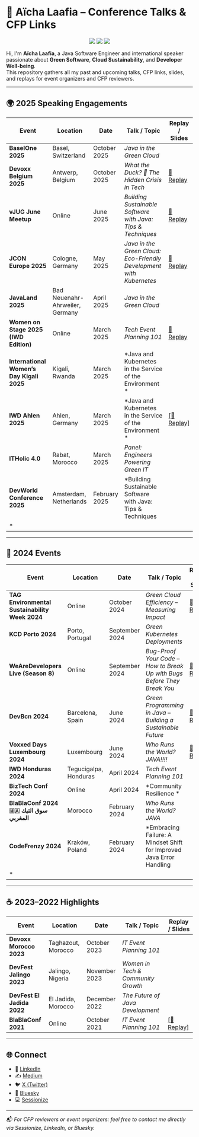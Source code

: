 # 🎤 Aïcha Laafia – Conference Talks & CFP Links

<p align="center">
  <img src="https://img.shields.io/badge/🌍_Countries-10-blue?style=flat-square" id="badge-countries">
  <img src="https://img.shields.io/badge/🎤_Talks-23-orange?style=flat-square" id="badge-talks">
  <img src="https://img.shields.io/badge/🏆_Events-29-green?style=flat-square" id="badge-events">
</p>

Hi, I'm **Aïcha Laafia**, a Java Software Engineer and international speaker passionate about **Green Software**, **Cloud Sustainability**, and **Developer Well-being**.  
This repository gathers all my past and upcoming talks, CFP links, slides, and replays for event organizers and CFP reviewers.

---

## 🌍 2025 Speaking Engagements

| Event | Location | Date | Talk / Topic | Replay / Slides |
|--------|-----------|------|--------------|----------------|
| **BaselOne 2025** | Basel, Switzerland | October 2025 | *Java in the Green Cloud* | |
| **Devoxx Belgium 2025** | Antwerp, Belgium | October 2025 | *What the Duck? 🦆 The Hidden Crisis in Tech* | [🎥 Replay](https://www.youtube.com/watch?v=aemFEi5N8Ho)  |
| **vJUG June Meetup** | Online | June 2025 | *Building Sustainable Software with Java: Tips & Techniques* | [🎥 Replay](https://www.youtube.com/watch?v=q6DM_sfRhpE) |
| **JCON Europe 2025** | Cologne, Germany | May 2025 | *Java in the Green Cloud: Eco-Friendly Development with Kubernetes* | [🎥 Replay](https://www.youtube.com/watch?v=CvFMhwGC_gY) |
| **JavaLand 2025** | Bad Neuenahr-Ahrweiler, Germany | April 2025 | *Java in the Green Cloud* | |
| **Women on Stage 2025 (IWD Edition)** | Online | March 2025 | *Tech Event Planning 101* |   [🎥 Replay](https://www.youtube.com/watch?v=XHEFNltrurY) |
| **International Women’s Day Kigali 2025** | Kigali, Rwanda | March 2025 | *Java and Kubernetes in the Service of the Environment * | |
| **IWD Ahlen 2025** | Ahlen, Germany | March 2025 | *Java and Kubernetes in the Service of the Environment * |  [[🎥 Replay]](https://www.youtube.com/watch?v=Y84ir57Gd4Y) |
| **ITHolic 4.0** | Rabat, Morocco | March 2025 | *Panel: Engineers Powering Green IT* | |
| **DevWorld Conference 2025** | Amsterdam, Netherlands | February 2025 | *Building Sustainable Software with Java: Tips & Techniques
* | |

---

## 🌱 2024 Events

| Event | Location | Date | Talk / Topic | Replay / Slides |
|--------|-----------|------|--------------|----------------|
| **TAG Environmental Sustainability Week 2024** | Online | October 2024 | *Green Cloud Efficiency – Measuring Impact* | [🎥 Replay](https://www.youtube.com/watch?v=CvFMhwGC_gY) |
| **KCD Porto 2024** | Porto, Portugal | September 2024 | *Green Kubernetes Deployments* | |
| **WeAreDevelopers Live (Season 8)** | Online | September 2024 | *Bug-Proof Your Code – How to Break Up with Bugs Before They Break You* | [🎥 Replay](https://www.wearedevelopers.com/en/videos/1207/let-s-make-your-java-code-bug-proof) |
| **DevBcn 2024** | Barcelona, Spain | June 2024 | *Green Programming in Java – Building a Sustainable Future* | [🎥 Replay](https://www.youtube.com/watch?v=7arTsCRnhYg) |
| **Voxxed Days Luxembourg 2024** | Luxembourg | June 2024 | *Who Runs the World? JAVA!!!!* | [🎥 Replay](https://www.youtube.com/watch?v=vK6utF9V2lc) |
| **IWD Honduras 2024** | Tegucigalpa, Honduras | April 2024 | *Tech Event Planning 101* |  |
| **BizTech Conf 2024** | Online | April 2024 | *Community Resilience * | |
| **BlaBlaConf 2024 🇲🇦 سوق التيك المغربي** | Morocco | February 2024 | *Who Runs the World? JAVA* |  |
| **CodeFrenzy 2024** | Kraków, Poland | February 2024 | *Embracing Failure: A Mindset Shift for Improved Java Error Handling
* | |

---

## ☕ 2023–2022 Highlights

| Event | Location | Date | Talk / Topic | Replay / Slides |
|--------|-----------|------|--------------|----------------|
| **Devoxx Morocco 2023** | Taghazout, Morocco | October 2023 | *IT Event Planning 101* |  |
| **DevFest Jalingo 2023** | Jalingo, Nigeria | November 2023 | *Women in Tech & Community Growth* |  |
| **DevFest El Jadida 2022** | El Jadida, Morocco | December 2022 | *The Future of Java Development* |  |
| **BlaBlaConf 2021** | Online | October 2021 | *IT Event Planning 101* | [[🎥 Replay]](https://www.youtube.com/watch?v=VNRL7fhtkRA) |

---

## 🌐 Connect

- 💼 [LinkedIn](https://www.linkedin.com/in/aicha-laafia-0266a6126/)  
- ✍️ [Medium](https://medium.com/@aichalaafia1)  
- 🐦 [X (Twitter)](https://x.com/aichalaafia)  
- 💙 [Bluesky](https://bsky.app/profile/aichalaafia.bsky.social)  
- 💻 [Sessionize](https://sessionize.com/aichalaafia/)

---

📬 *For CFP reviewers or event organizers: feel free to contact me directly via Sessionize, LinkedIn, or Bluesky.*
